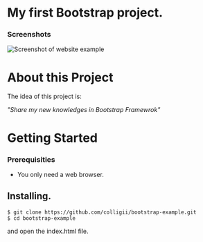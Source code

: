 # My first Bootstrap project.

### Screenshots
![Screenshot of website example](https://github.com/colligii/bootstrap-example/bootstrap.png?raw=true)

# About this Project

The idea of this project is:

_"Share my new knowledges in Bootstrap Framewrok"_

# Getting Started

### Prerequisities

- You only need a web browser.

## Installing.

```
$ git clone https://github.com/colligii/bootstrap-example.git
$ cd bootstrap-example
```

and open the index.html file.